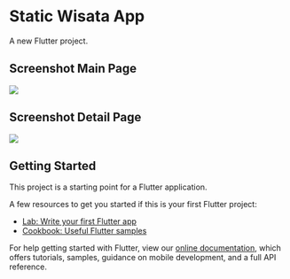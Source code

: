 # Static Wisata App

A new Flutter project.

## Screenshot Main Page
<img src='https://rafif-tutorial.000webhostapp.com/images/Screenshot_2021-08-29-15-52-34-17.png'> 

## Screenshot Detail Page
<img src='https://rafif-tutorial.000webhostapp.com/images/Screenshot_2021-08-29-15-52-40-50.png'>

## Getting Started

This project is a starting point for a Flutter application.

A few resources to get you started if this is your first Flutter project:

- [Lab: Write your first Flutter app](https://flutter.dev/docs/get-started/codelab)
- [Cookbook: Useful Flutter samples](https://flutter.dev/docs/cookbook)

For help getting started with Flutter, view our
[online documentation](https://flutter.dev/docs), which offers tutorials,
samples, guidance on mobile development, and a full API reference.
